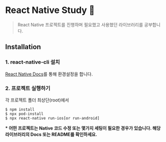 # React Native Study 🚀

> React Native 프로젝트를 진행하며 필요했고 사용했던 라이브러리를 공부합니다.

## Installation

### 1. react-native-cli 설치

[React Native Docs](https://reactnative.dev/docs/environment-setup)를 통해 환경설정을 합니다.

### 2. 프로젝트 실행하기

각 프로젝트 폴더 최상단(root)에서

```
$ npm install
$ npx pod-install
$ npx react-native run-ios[or run-android]
```

**\* 어떤 프로젝트는 Native 코드 수정 또는 몇가지 세팅이 필요한 경우가 있습니다. 해당 라이브러리의 Docs 또는 README를 확인하세요.**
